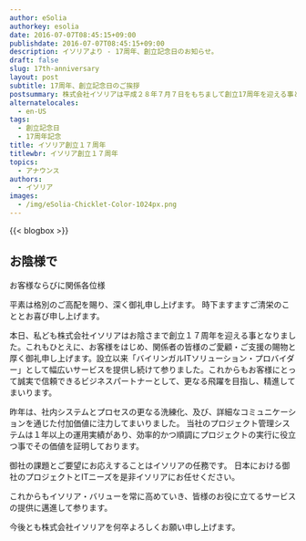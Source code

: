```yaml
---
author: eSolia
authorkey: esolia
date: 2016-07-07T08:45:15+09:00
publishdate: 2016-07-07T08:45:15+09:00
description: イソリアより - 17周年、創立記念日のお知らせ。
draft: false
slug: 17th-anniversary
layout: post
subtitle: 17周年、創立記念日のご挨拶
postsummary: 株式会社イソリアは平成２８年７月７日をもちまして創立17周年を迎える事となりました。当社サービス内容などより一層の内容充実に努めてまいりますので、今後ともどうぞよろしくお願い申し上げます。
alternatelocales:
  - en-US
tags:
  - 創立記念日
  - 17周年記念
title: イソリア創立１７周年
titlewbr: イソリア創立１７周年
topics:
  - アナウンス
authors:
  - イソリア
images:
  - /img/eSolia-Chicklet-Color-1024px.png
---
```


{{< blogbox >}}

## お陰様で

お客様ならびに関係各位様

平素は格別のご高配を賜り、深く御礼申し上げます。 時下ますますご清栄のこととお喜び申し上げます。

本日、私ども株式会社イソリアはお陰さまで創立１７周年を迎える事となりました。これもひとえに、お客様をはじめ、関係者の皆様のご愛顧・ご支援の賜物と厚く御礼申し上げます。設立以来「バイリンガルITソリューション・プロバイダー」として幅広いサービスを提供し続けて参りました。これからもお客様にとって誠実で信頼できるビジネスパートナーとして、更なる飛躍を目指し、精進してまいります。

昨年は、社内システムとプロセスの更なる洗練化、及び、詳細なコミュニケーションを通じた付加価値に注力してまいりました。 当社のプロジェクト管理システムは１年以上の運用実績があり、効率的かつ順調にプロジェクトの実行に役立つ事でその価値を証明しております。

御社の課題とご要望にお応えすることはイソリアの任務です。 日本における御社のプロジェクトとITニーズを是非イソリアにお任せください。

これからもイソリア・バリューを常に高めていき、皆様のお役に立てるサービスの提供に邁進して参ります。

今後とも株式会社イソリアを何卒よろしくお願い申し上げます。
